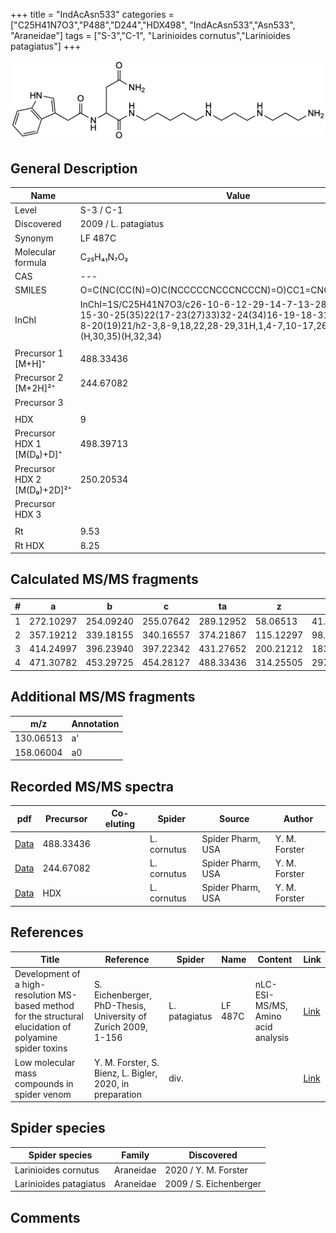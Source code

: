 +++
title = "IndAcAsn533"
categories = ["C25H41N7O3","P488","D244","HDX498",
"IndAcAsn533","Asn533",
"Araneidae"]
tags = ["S-3","C-1",
"Larinioides cornutus","Larinioides patagiatus"]
+++

![](/img/IndAcAsn533.png)

## General Description

| Name                        | Value                |
|-----------------------------|----------------------|
| Level                       | S-3 / C-1                   |
| Discovered                  | 2009 / L. patagiatus |
| Synonym                     | LF 487C              |
| Molecular formula           | C₂₅H₄₁N₇O₃           |
| CAS                         | ---                  |
| SMILES | O=C(NC(CC(N)=O)C(NCCCCCNCCCNCCCN)=O)CC1=CNC2=C1C=CC=C2  |
| InChI  | InChI=1S/C25H41N7O3/c26-10-6-12-29-14-7-13-28-11-4-1-5-15-30-25(35)22(17-23(27)33)32-24(34)16-19-18-31-21-9-3-2-8-20(19)21/h2-3,8-9,18,22,28-29,31H,1,4-7,10-17,26H2,(H2,27,33)(H,30,35)(H,32,34)  |
|                             |                      |
| Precursor 1 [M+H]⁺          | 488.33436            |
| Precursor 2 [M+2H]²⁺        | 244.67082            |
| Precursor 3                 |                      |
|                             |                      |
| HDX                         | 9                    |
| Precursor HDX 1 [M(D₉)+D]⁺   | 498.39713            |
| Precursor HDX 2 [M(D₉)+2D]²⁺ | 250.20534            |
| Precursor HDX 3             |                      |
|                             |                      |
| Rt                          | 9.53                    |
| Rt HDX                      | 8.25                    |

## Calculated MS/MS fragments

| # | a         | b         | c         | ta        | z         | y         | tz        |
|---|-----------|-----------|-----------|-----------|-----------|-----------|-----------|
| 1 | 272.10297 | 254.09240 | 255.07642 | 289.12952 | 58.06513 | 41.03858 | 75.09167 |
| 2 | 357.19212 | 339.18155 | 340.16557 | 374.21867 | 115.12297 | 98.09643 | 132.14952 |
| 3 | 414.24997 | 396.23940 | 397.22342 | 431.27652 | 200.21212 | 183.18558 | 217.23867 |
| 4 | 471.30782 | 453.29725 | 454.28127 | 488.33436 | 314.25505 | 297.22850 | 331.28160 |

## Additional MS/MS fragments

| m/z       | Annotation |
|-----------|------------|
| 130.06513 | a'         |
| 158.06004 | a0         |

## Recorded MS/MS spectra

| pdf | Precursor | Co-eluting | Spider | Source | Author |
|-----|-----------|------------|--------|--------|--------|
| [Data](/pdf/L-cornutus/488_IndAcAsn533_Lc.pdf) | 488.33436 |           | L. cornutus | Spider Pharm, USA | Y. M. Forster |
| [Data](/pdf/L-cornutus/488_IndAcAsn533_Lc_2.pdf) | 244.67082 |           | L. cornutus | Spider Pharm, USA | Y. M. Forster |
| [Data](/pdf/L-cornutus/488_IndAcAsn533_Lc_HDX.pdf) | HDX |           | L. cornutus | Spider Pharm, USA | Y. M. Forster |

## References

| Title                                                                                                      | Reference                                                     | Spider        | Name    | Content                            | Link                                                               |
|------------------------------------------------------------------------------------------------------------|---------------------------------------------------------------|---------------|---------|------------------------------------|--------------------------------------------------------------------|
| Development of a high-resolution MS-based method for the structural elucidation of polyamine spider toxins | S. Eichenberger, PhD-Thesis, University of Zurich 2009, 1-156 | L. patagiatus | LF 487C | nLC-ESI-MS/MS, Amino acid analysis | [Link](https://www.zora.uzh.ch/id/eprint/12787/1/Eichenberger.pdf) |
| Low molecular mass compounds in spider venom      | Y. M. Forster, S. Bienz, L. Bigler, 2020, in preparation          | div.       |   |   | [Link](unknown) |

## Spider species

| Spider species         | Family    | Discovered             |
|------------------------|-----------|------------------------|
| Larinioides cornutus | Araneidae | 2020 / Y. M. Forster |
| Larinioides patagiatus | Araneidae | 2009 / S. Eichenberger |

## Comments